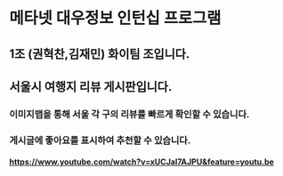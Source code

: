 # 메타넷 대우정보 인턴십 프로그램
## 1조 (권혁찬,김재민) 화이팀 조입니다.
## 서울시 여행지 리뷰 게시판입니다.
### 이미지맵을 통해 서울 각 구의 리뷰를 빠르게 확인할 수 있습니다.
### 게시글에 좋아요를 표시하여 추천할 수 있습니다.
#### https://www.youtube.com/watch?v=xUCJal7AJPU&feature=youtu.be
